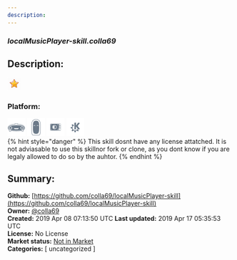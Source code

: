 ```yaml
---
description: 
---
```


### _localMusicPlayer-skill.colla69_  
## Description:  
  
![](../.gitbook/assets/star.png)  
  
### Platform:  
 ![Mark I](../.gitbook/assets/mark-1-icon.png)  ![Mark II](../.gitbook/assets/mark-2-icon.png)  ![Picroft](../.gitbook/assets/picroft-icon.png)  ![plasmoid](../.gitbook/assets/kde.png)   
{% hint style="danger" %}
This skill dosnt have any license attatched. It is not adviasable to use this skillnor fork or clone, as you dont know if you are legaly allowed to do so by the auhtor.
{% endhint %}
  
## Summary:  
**Github:** [https://github.com/colla69/localMusicPlayer-skill](https://github.com/colla69/localMusicPlayer-skill)  
**Owner:** [@colla69](https://github.com/colla69)  
**Created:** 2019 Apr 08 07:13:50 UTC  **Last updated:** 2019 Apr 17 05:35:53 UTC  
**License:** No License  
**Market status:** [Not in Market](https://market.mycroft.ai/skill/)  
**Categories:** [ uncategorized ]   
